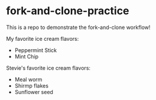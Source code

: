 # fork-and-clone-practice

This is a repo to demonstrate the fork-and-clone workflow!


My favorite ice cream flavors:

- Peppermint Stick
- Mint Chip

Stevie's favorite ice cream flavors:

- Meal worm
- Shirmp flakes
- Sunflower seed
